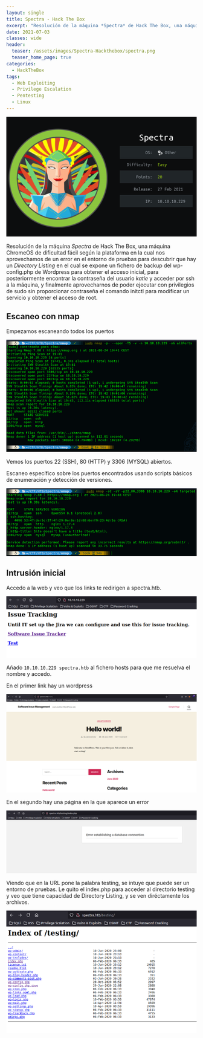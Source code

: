 ```yaml
---
layout: single
title: Spectra - Hack The Box
excerpt: "Resolución de la máquina *Spectra* de Hack The Box, una máquina ChromeOS de dificultad fácil según la plataforma en la cual nos aprovechamos de un error en el entorno de pruebas para descubrir que hay un *Directory Listing* en el cual se expone un fichero de backup del wp-config.php de Wordpress para obtener el acceso inicial, para posteriormente encontrar la contraseña del usuario *katie* y acceder por ssh a la máquina, y finalmente aprovecharnos de poder ejecutar con privilegios de sudo sin proporcionar contraseña el comando initctl para modificar un servicio y obtener el acceso de root."
date: 2021-07-03
classes: wide
header:
  teaser: /assets/images/Spectra-Hackthebox/spectra.png
  teaser_home_page: true
categories:
  - HackTheBox
tags:
  - Web Exploiting
  - Privilege Escalation
  - Pentesting
  - Linux
---
```


![](/assets/images/Spectra-Hackthebox/spectra.png)

Resolución de la máquina *Spectra* de Hack The Box, una máquina ChromeOS de dificultad fácil según la plataforma en la cual nos aprovechamos de un error en el entorno de pruebas para descubrir que hay un *Directory Listing* en el cual se expone un fichero de backup del wp-config.php de Wordpress para obtener el acceso inicial, para posteriormente encontrar la contraseña del usuario *katie* y acceder por ssh a la máquina, y finalmente aprovecharnos de poder ejecutar con privilegios de sudo sin proporcionar contraseña el comando initctl para modificar un servicio y obtener el acceso de root.

## Escaneo con nmap

Empezamos escaneando todos los puertos

![](/assets/images/Spectra-Hackthebox/nmap-full.png)

Vemos los puertos 22 (SSH), 80 (HTTP) y 3306 (MYSQL) abiertos.

Escaneo específico sobre los puertos encontrados usando scripts básicos de enumeración y detección de versiones.

![](/assets/images/Spectra-Hackthebox/targeted.png)

## Intrusión inicial

Accedo a la web y veo que los links te redirigen a spectra.htb.

![](/assets/images/Spectra-Hackthebox/web.png)

Añado ```10.10.10.229 spectra.htb``` al fichero hosts para que me resuelva el nombre y accedo.

En el primer link hay un wordpress

![](/assets/images/Spectra-Hackthebox/wordpress.png)

En el segundo hay una página en la que aparece un error

![](/assets/images/Spectra-Hackthebox/testing.png)

Viendo que en la URL pone la palabra testing, se intuye que puede ser un entorno de pruebas. Le quito el index.php para acceder al directorio testing y veo que tiene capacidad de Directory Listing, y se ven diréctamente los archivos.

![](/assets/images/Spectra-Hackthebox/testing2.png)

